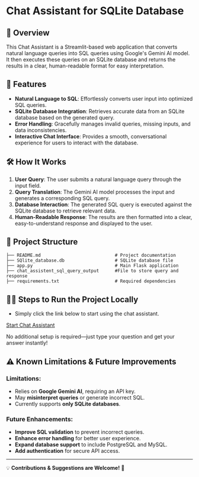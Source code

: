 # Chat Assistant for SQLite Database

##  📌 **Overview**  
This Chat Assistant is a Streamlit-based web application that converts natural language queries into SQL queries using Google's Gemini AI model. It then executes these queries on an SQLite database and returns the results in a clear, human-readable format for easy interpretation.


## 🚀 **Features**
- **Natural Language to SQL**: Effortlessly converts user input into optimized SQL queries.
- **SQLite Database Integration**: Retrieves accurate data from an SQLite database based on the generated query.
- **Error Handling**: Gracefully manages invalid queries, missing inputs, and data inconsistencies.
- **Interactive Chat Interface**: Provides a smooth, conversational experience for users to interact with the database.


## 🛠️ **How It Works**
1. **User Query**: The user submits a natural language query through the input field.
2. **Query Translation**: The Gemini AI model processes the input and generates a corresponding SQL query.
3. **Database Interaction**: The generated SQL query is executed against the SQLite database to retrieve relevant data.
4. **Human-Readable Response**: The results are then formatted into a clear, easy-to-understand response and displayed to the user.



## 📂 Project Structure
```
├── README.md                            # Project documentation
├── SQlite_database.db                   # SQLite database file
├── app.py                               # Main Flask application
├── chat_assistent_sql_query_output      #File to store query and response
├── requirements.txt                     # Required dependencies
```

## 🏃‍♂️ Steps to Run the Project Locally

- Simply click the link below to start using the chat assistant.

[Start Chat Assistant](https://app-chatassistant-hxudf2djuweh7oxrtvybun.streamlit.app/)

No additional setup is required—just type your question and get your answer instantly!


## ⚠️ Known Limitations & Future Improvements
### Limitations:
- Relies on **Google Gemini AI**, requiring an API key.
- May **misinterpret queries** or generate incorrect SQL.
- Currently supports **only SQLite databases**.

### Future Enhancements:
- **Improve SQL validation** to prevent incorrect queries.
- **Enhance error handling** for better user experience.
- **Expand database support** to include PostgreSQL and MySQL.
- **Add authentication** for secure API access.

---
💡 **Contributions & Suggestions are Welcome!** 🚀

